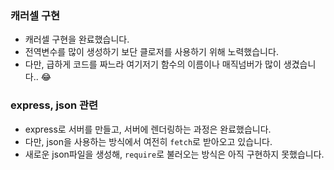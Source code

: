 ### 캐러셀 구현
- 캐러셀 구현을 완료했습니다.
- 전역변수를 많이 생성하기 보단 클로저를 사용하기 위해 노력했습니다.
- 다만, 급하게 코드를 짜느라 여기저기 함수의 이름이나 매직넘버가 많이 생겼습니다.. 😂

### express, json 관련
- express로 서버를 만들고, 서버에 렌더링하는 과정은 완료했습니다.
- 다만, json을 사용하는 방식에서 여전히 `fetch`로 받아오고 있습니다.
- 새로운 json파일을 생성해, `require`로 불러오는 방식은 아직 구현하지 못했습니다.

